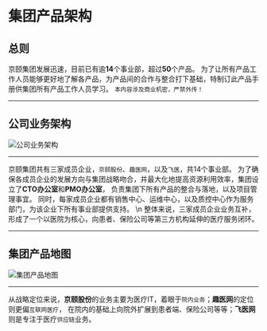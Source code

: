 集团产品架构
===

## 总则
京颐集团发展迅速，目前已有逾**14**个事业部，超过**50**个产品。
为了让所有产品工作人员能够更好地了解各产品，为产品间的合作与整合打下基础，特制订此产品手册供集团所有产品工作人员学习。
 `本内容涉及商业机密，严禁外传！`

***
## 公司业务架构
![公司业务架构](/img/all1.png)
***
京颐集团共有三家成员企业，`京颐股份`、`趣医网`，以及`飞医`，共14个事业部。
为了确保各成员企业的发展方向与集团战略吻合，并最大化地提高资源利用效率，集团设立了**CTO办公室**和**PMO办公室**，
负责集团下所有产品的整合与落地，以及项目管理事宜。
同时，每家成员企业都有销售中心、运维中心，以及质控中心作为服务部门，为该企业下所有事业部提供支持。
\n 整体来说，三家成员企业业务互补，形成了一个以医院为核心，向患者、保险公司等第三方机构延伸的医疗服务闭环。

***
## 集团产品地图
![集团产品地图](/img/all2.jpg)
***
从战略定位来说，**京颐股份**的业务主要为医疗IT，着眼于`院内业务`；**趣医网**的定位则更偏`互联网医疗`，
在院内的基础上向院外扩展到患者端、保险公司等等；**飞医网**则是专注于医疗`供应链`业务。